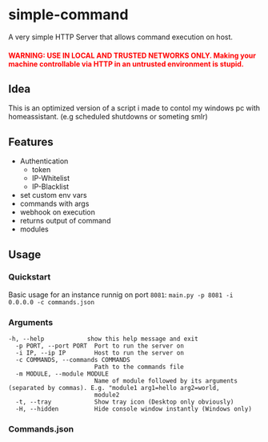 # simple-command
A very simple HTTP Server that allows command execution on host. 

<h4 style="color:red">WARNING: USE IN LOCAL AND TRUSTED NETWORKS ONLY. Making your machine controllable via HTTP in an untrusted environment is stupid. </h4>

## Idea
This is an optimized version of a script i made to contol my windows pc with homeassistant. (e.g scheduled shutdowns or someting smlr)

## Features
- Authentication
    - token
    - IP-Whitelist
    - IP-Blacklist
- set custom env vars
- commands with args
- webhook on execution
- returns output of command 
- modules

## Usage
### Quickstart
Basic usage for an instance runnig on port `8081`:
```main.py -p 8081 -i 0.0.0.0 -c commands.json```

### Arguments
```
-h, --help            show this help message and exit
  -p PORT, --port PORT  Port to run the server on
  -i IP, --ip IP        Host to run the server on
  -c COMMANDS, --commands COMMANDS
                        Path to the commands file
  -m MODULE, --module MODULE
                        Name of module followed by its arguments (separated by commas). E.g. "module1 arg1=hello arg2=world,
                        module2
  -t, --tray            Show tray icon (Desktop only obviously)
  -H, --hidden          Hide console window instantly (Windows only)
```

### Commands.json



